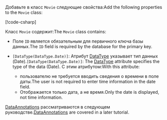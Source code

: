 <!-- THIS INCLUDE USED BY MVC AND RP -->
<span data-ttu-id="7ad02-101">Добавьте в класс `Movie` следующие свойства:</span><span class="sxs-lookup"><span data-stu-id="7ad02-101">Add the following properties to the `Movie` class:</span></span>

[!code-csharp[](~/tutorials/razor-pages/razor-pages-start/sample/RazorPagesMovie22/Models/Movie.cs?name=snippet1)]

<span data-ttu-id="7ad02-102">Класс `Movie` содержит:</span><span class="sxs-lookup"><span data-stu-id="7ad02-102">The `Movie` class contains:</span></span>

* <span data-ttu-id="7ad02-103">Поле `ID` является обязательным для первичного ключа базы данных.</span><span class="sxs-lookup"><span data-stu-id="7ad02-103">The `ID` field is required by the database for the primary key.</span></span>
* <span data-ttu-id="7ad02-104">`[DataType(DataType.Date)]`:  Атрибут [DataType](/dotnet/api/microsoft.aspnetcore.mvc.dataannotations.internal.datatypeattributeadapter) указывает тип данных (Date).</span><span class="sxs-lookup"><span data-stu-id="7ad02-104">`[DataType(DataType.Date)]`:  The [DataType](/dotnet/api/microsoft.aspnetcore.mvc.dataannotations.internal.datatypeattributeadapter) attribute specifies the type of the data (Date).</span></span> <span data-ttu-id="7ad02-105">С этим атрибутом:</span><span class="sxs-lookup"><span data-stu-id="7ad02-105">With this attribute:</span></span>

  * <span data-ttu-id="7ad02-106">пользователю не требуется вводить сведения о времени в поле даты.</span><span class="sxs-lookup"><span data-stu-id="7ad02-106">The user is not required to enter time information in the date field.</span></span>
  * <span data-ttu-id="7ad02-107">Отображается только дата, а не время.</span><span class="sxs-lookup"><span data-stu-id="7ad02-107">Only the date is displayed, not time information.</span></span>

<span data-ttu-id="7ad02-108">[DataAnnotations](/dotnet/api/system.componentmodel.dataannotations) рассматриваются в следующем руководстве.</span><span class="sxs-lookup"><span data-stu-id="7ad02-108">[DataAnnotations](/dotnet/api/system.componentmodel.dataannotations) are covered in a later tutorial.</span></span>